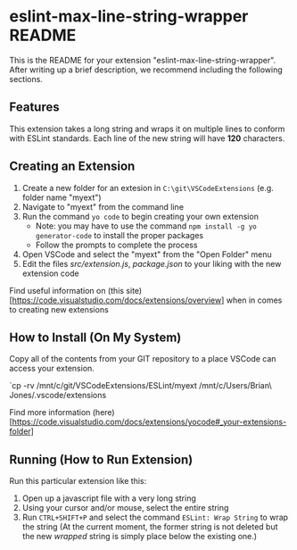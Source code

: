# eslint-max-line-string-wrapper README

This is the README for your extension "eslint-max-line-string-wrapper". After writing up a brief description, we recommend including the following sections.

## Features

This extension takes a long string and wraps it on multiple lines to conform with ESLint standards.
Each line of the new string will have **120** characters.

## Creating an Extension

1. Create a new folder for an extesion in `C:\git\VSCodeExtensions` (e.g. folder name "myext")
2. Navigate to "myext" from the command line
3. Run the command `yo code` to begin creating your own extension
    - Note: you may have to use the command `npm install -g yo generator-code` to install the proper packages
    - Follow the prompts to complete the process
4. Open VSCode and select the "myext" from the "Open Folder" menu
5. Edit the files _src/extension.js_, _package.json_ to your liking with the new extension code

Find useful information on (this site)[https://code.visualstudio.com/docs/extensions/overview] when in comes to creating new extensions

## How to Install (On My System)

Copy all of the contents from your GIT repository to a place VSCode can access your extension.

`cp -rv /mnt/c/git/VSCodeExtensions/ESLint/myext /mnt/c/Users/Brian\ Jones/.vscode/extensions

Find more information (here)[https://code.visualstudio.com/docs/extensions/yocode#_your-extensions-folder]

## Running (How to Run Extension)

Run this particular extension like this:

1. Open up a javascript file with a very long string
2. Using your cursor and/or mouse, select the entire string
3. Run `CTRL+SHIFT+P` and select the command `ESLint: Wrap String` to wrap the string
(At the current moment, the former string is not deleted but the new _wrapped_ string is simply place below the existing one.)
